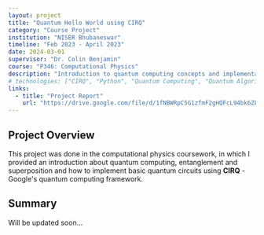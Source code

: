 ```yaml
---
layout: project
title: "Quantum Hello World using CIRQ"
category: "Course Project"
institution: "NISER Bhubaneswar"
timeline: "Feb 2023 - April 2023"
date: 2024-03-01
supervisor: "Dr. Colin Benjamin"
course: "P346: Computational Physics"
description: "Introduction to quantum computing concepts and implementation using Google's CIRQ framework"
# technologies: ["CIRQ", "Python", "Quantum Computing", "Quantum Algorithms"]
links:
  - title: "Project Report"
    url: "https://drive.google.com/file/d/1fNBWRpC5G1zfmF2gHQFcL94bk6ZLpKQR/view?usp=sharing"
---
```


## Project Overview

This project was done in the computational physics coursework, in which I provided an introduction about quantum computing, entanglement and superposition and how to implement basic quantum circuits using **CIRQ** - Google's quantum computing framework.

## Summary 
Will be updated soon...